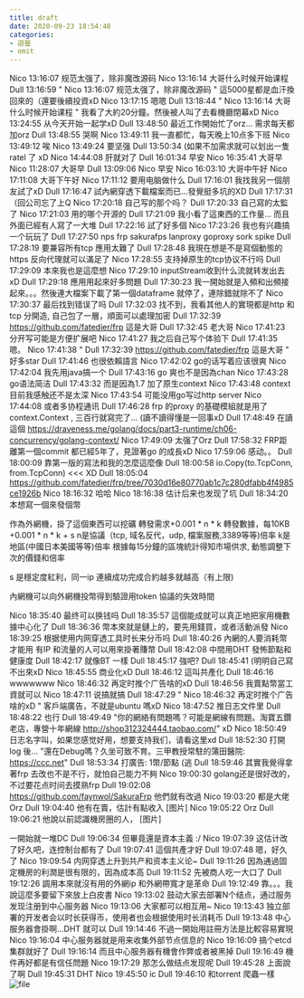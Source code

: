 ```yaml
---
title: draft
date: 2020-09-23 18:54:48
categories: 
- 遊藝
- omit
---
```


Nico  13:16:07
规范太强了，除非魔改源码
Nico  13:16:14
大哥什么时候开始课程
Dull  13:16:59
" Nico 13:16:07
规范太强了，除非魔改源码 "
這5000星都是血汗換回來的（還要後續投資xD
Nico  13:17:15
嗯嗯
Dull  13:18:44
" Nico 13:16:14
大哥什么时候开始课程 "
我看了大約20分鐘。然後被人叫了去看機廳閉幕xD
Nico  13:24:55
从今天开始一起学xD
Dull  13:48:50
最近工作開始忙了orz... 需求每天都加orz
Dull  13:48:55
哭啊
Nico  13:49:11
我一直都忙，每天晚上10点多下班
Nico  13:49:12
唉
Nico  13:49:24
要坚强
Dull  13:50:34
(如果不加需求就可以划出一隻ratel 了 xD
Nico  14:44:08
肝就对了
Dull  16:01:34
早安
Nico  16:35:41
大哥早
Nico  11:28:07
大哥早
Dull  13:09:06
Nico 早安
Nico  16:03:10
大哥中午好
Nico  17:11:08
大哥下午好
Nico  17:11:12
要用电脑做什么
Dull  17:16:01
我找我另一個朋友試了xD
Dull  17:16:47
試內網穿透下載檔案而已...發覺挺多坑的XD
Dull  17:17:31
（回公司忘了上Q 
Nico  17:20:18
自己写的那个吗？
Dull  17:20:33
自己寫的太監了
Nico  17:21:03
用的哪个开源的
Dull  17:21:09
我小看了這東西的工作量... 而且外面已經有人寫了一大堆
Dull  17:22:16
試了好多個
Nico  17:23:26
我也有兴趣搞一个玩玩了
Dull  17:27:50
nps frp sakurafps lanproxy goproxy sork spike
Dull  17:28:19
要兼容所有tcp 應用太難了
Dull  17:28:48
我現在想是不是寫個動態的https 反向代理就可以滿足了
Nico  17:28:55
支持掉原生的tcp协议不行吗
Dull  17:29:09
本來我也是這麼想
Nico  17:29:10
inputStream收到什么流就转发出去xD
Dull  17:29:18
應用用起來好多問題
Dull  17:30:23
我一開始就是入頻和出頻接起來。。。然後連大檔案下載了第一個dataframe 就停了，連除錯就除不了
Nico  17:30:37
最后找到错误了吗
Dull  17:32:03
找不到，我看其他人的實現都是http 和tcp 分開造, 自己包了一層，順面可以處理加密
Dull  17:32:39
https://github.com/fatedier/frp
這是大哥
Dull  17:32:45
老大哥
Nico  17:41:23
分开写可能是方便扩展吧
Nico  17:41:27
我之后自己写个体验下
Dull  17:41:35
嗯。
Nico  17:41:38
" Dull 17:32:39
https://github.com/fatedier/frp
這是大哥 "
好多star
Dull  17:41:46
也很依賴語言
Nico  17:42:02
go的话写着应该很爽
Nico  17:42:04
我先用java搞一个
Dull  17:43:16
go 爽也不是因為chan
Nico  17:43:28
go语法简洁
Dull  17:43:32
而是因為1.7 加了原生context
Nico  17:43:48
context目前我感触还不是太深
Nico  17:43:54
可能没用go写过http server
Nico  17:44:08
或者多协程通讯
Dull  17:46:28
frp 的proxy 的基礎模組就是用了context.Context , 三百行就寫完了... (讀不讀得懂是一回事xD
Dull  17:48:49
在讀這個 https://draveness.me/golang/docs/part3-runtime/ch06-concurrency/golang-context/
Nico  17:49:09
太强了Orz
Dull  17:58:32
FRP距離第一個commit 都已經5年了，見證著go 的成長xD
Nico  17:59:06
感动。。
Dull  18:00:09
靠第一版的寫法和我的怎麼這麼像
Dull  18:00:58
io.Copy(to.TcpConn, from.TcpConn) <<< XD
Dull  18:05:04
https://github.com/fatedier/frp/tree/7030d16e80770ab1c7c280dfabb4f4985ce1926b
Nico  18:16:32
哈哈
Nico  18:16:38
估计后来也发现了坑
Dull  18:34:20
本想寫一個來發個幣

作為外網機，掛了這個東西可以挖礦
轉發需求+0.001 * n * k 
轉發數據，每10KB +0.001 * n * k + s
n是協議（tcp, 域名反代，udp, 檔案服務,3389等等)倍率
k是地區(中國日本美國等等)倍率
根據每15分鐘的區塊統計得知市場供求, 動態調整下次的價錢和倍率

s 是穩定度紅利，同一ip 連續成功完成合約越多就越高（有上限)

內網機可以向外網機投幣得到驗證用token 協議的失效時間


Nico  18:35:40
最终可以换钱吗
Dull  18:35:57
這個能成就可以真正地把家用機數據中心化了
Dull  18:36:36
幣本來就是鏈上的，要先用錢買，或者活動派發
Nico  18:39:25
根据使用内网穿透工具时长来分币吗
Dull  18:40:26
內網的人要消耗幣才能用
有IP 和流量的人可以用來掛著賺幣
Dull  18:42:08
中間用DHT 發怖節點和健康度
Dull  18:42:17
就像BT 一樣
Dull  18:45:17
強吧?
Dull  18:45:41
(明明自己寫不出來xD
Nico  18:45:55
商业化xD
Dull  18:46:12
這叫共產化
Dull  18:46:16
wwwwwww
Nico  18:46:32
再定时推个广告啥的xD
Dull  18:46:56
我賣點幣當工資就可以
Nico  18:47:11
说搞就搞
Dull  18:47:29
" Nico 18:46:32
再定时推个广告啥的xD "
客戶端廣告，不就是ubuntu 嗎xD
Nico  18:47:52
推日志文件里
Dull  18:48:22
也行
Dull  18:49:49
"你的網絡有問題嗎？可能是網線有問題。淘寶五鑽老店，專營十年網線 http://shop312324444.taobao.com/" xD
Nico  18:50:49
日志名字叫，如果您感觉好用，想要支持我们，请看这里xd
Dull  18:52:30
打開log 後…
"還在Debug嗎？久坐可致不育。三甲教授常駐的蒲田醫院: https://ccc.net"
Dull  18:53:34
打廣告: 1幣/節點 (逃
Dull  18:59:46
其實我覺得拿著frp 去改也不是不行，就怕自己能力不夠
Nico  19:00:30
golang还是很好改的，不过要花点时间去摸熟frp
Dull  19:02:08
https://github.com/faynwol/SakuraFrp 他們就有改過
Nico  19:03:20
都是大佬Orz
Dull  19:04:40
他有在賣，估計有點收入
[图片]
Nico  19:05:22
Orz
Dull  19:06:21
他說以前認識機房圈的人，
[图片]

一開始就一堆DC
Dull  19:06:34
但畢竟還是資本主義 :/
Nico  19:07:39
这估计改了好久吧，连控制台都有了
Dull  19:07:41
這個共產才好
Dull  19:07:48
嗯，好久了
Nico  19:09:54
内网穿透上升到共产和资本主义论~
Dull  19:11:26
因為通過固定機房的利潤是很有限的，因為成本高
Dull  19:11:52
先被商人吃一大口了
Dull  19:12:26
調用本來就沒有用的外網ip 和外網帶寬才是革命
Dull  19:12:49
靠。。。我說這麼多要留下來放上白皮書
Nico  19:13:02
鼓动大家去部署N个结点，通过服务发现注册到中心服务器
Nico  19:13:06
大家都可以相互用~
Nico  19:13:43
独立部署的开发者会以时长获得币，使用者也会根据使用时长消耗币
Dull  19:13:48
中心服务器會掛啊…DHT 就可以
Dull  19:14:46
不過一開始用註冊方法是比較容易實現
Nico  19:16:04
中心服务器就是用来收集外部节点信息的
Nico  19:16:09
搞个etcd集群就好了
Dull  19:16:14
而且中心服务器有機會作弊或者被黑掉
Dull  19:16:49
機件再好都是有信任問題
Nico  19:17:29
那怎么做结点发现呢
Dull  19:45:28
上面說了啊
Dull  19:45:31
DHT
Nico  19:45:50
ic
Dull  19:46:10
和torrent 爬蟲一樣![file](https://cdn0.zkiz.com/file/realblog/user_files/4/5f6b29633023eimage-1600858490160.png)